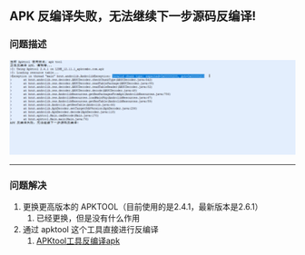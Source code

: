 ## APK 反编译失败，无法继续下一步源码反编译!

### 问题描述

![19](media/19.png)

---

### 问题解决

1. 更换更高版本的 APKTOOL（目前使用的是2.4.1，最新版本是2.6.1）
   1. 已经更换，但是没有什么作用
2. 通过 apktool 这个工具直接进行反编译
   1. [APKtool工具反编译apk](../../教程/APKtool工具反编译apk.md)